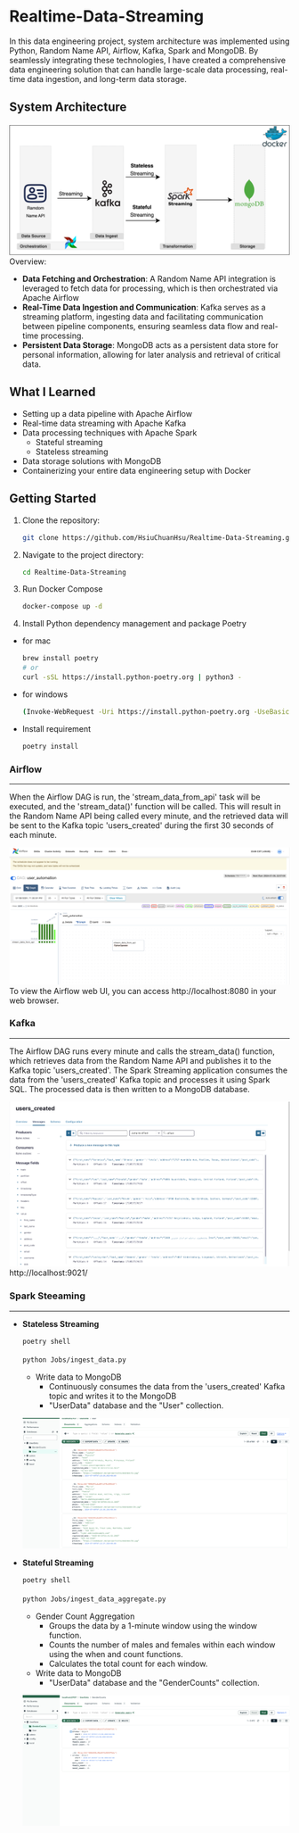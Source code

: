 # Realtime-Data-Streaming
In this data engineering project, system architecture was implemented using Python, Random Name API, Airflow, Kafka, Spark and MongoDB. By seamlessly integrating these technologies, I have created a comprehensive data engineering solution that can handle large-scale data processing, real-time data ingestion, and long-term data storage.

## System Architecture
![](./images/Realtime-Data-Streaming.png)
Overview:
- **Data Fetching and Orchestration**: 
    A Random Name API integration is leveraged to fetch data for processing, which is then orchestrated via Apache Airflow
- **Real-Time Data Ingestion and Communication**: 
    Kafka serves as a streaming platform, ingesting data and facilitating communication between pipeline components, ensuring seamless data flow and real-time processing.
- **Persistent Data Storage**: 
    MongoDB acts as a persistent data store for personal information, allowing for later analysis and retrieval of critical data.

## What I Learned
- Setting up a data pipeline with Apache Airflow
- Real-time data streaming with Apache Kafka
- Data processing techniques with Apache Spark
    - Stateful streaming
    - Stateless streaming
- Data storage solutions with MongoDB
- Containerizing your entire data engineering setup with Docker

## Getting Started
1. Clone the repository:
    ```bash
    git clone https://github.com/HsiuChuanHsu/Realtime-Data-Streaming.git
    ```
2. Navigate to the project directory:
    ```bash
    cd Realtime-Data-Streaming
    ```
3. Run Docker Compose
    ```bash
    docker-compose up -d
    ```
4. Install Python dependency management and package Poetry
- for mac
    ```bash
    brew install poetry
    # or 
    curl -sSL https://install.python-poetry.org | python3 -
    ```

- for windows
    ```bash
    (Invoke-WebRequest -Uri https://install.python-poetry.org -UseBasicParsing).Content | py -
    ```

- Install requirement
    ```bash
    poetry install
    ```

### Airflow
---
When the Airflow DAG is run, the 'stream_data_from_api' task will be executed, and the 'stream_data()' function will be called. This will result in the Random Name API being called every minute, and the retrieved data will be sent to the Kafka topic 'users_created' during the first 30 seconds of each minute.

![](./images/API_Airflow.png)
To view the Airflow web UI, you can access http://localhost:8080 in your web browser.

### Kafka
---
The Airflow DAG runs every minute and calls the stream_data() function, which retrieves data from the Random Name API and publishes it to the Kafka topic 'users_created'.
The Spark Streaming application consumes the data from the 'users_created' Kafka topic and processes it using Spark SQL. The processed data is then written to a MongoDB database.

![](./images/API_Kafka_Data.png)
http://localhost:9021/


### Spark Steeaming
---
- **Stateless Streaming**
    ```bash
    poetry shell

    python Jobs/ingest_data.py
    ```
    - Write data to MongoDB
        - Continuously consumes the data from the 'users_created' Kafka topic and writes it to the MongoDB 
        - "UserData" database and the "User" collection.

    ![](./images/API_Stateless_MDB.png)

- **Stateful Streaming**
    ```bash
    poetry shell

    python Jobs/ingest_data_aggregate.py
    ```
    - Gender Count Aggregation
        - Groups the data by a 1-minute window using the window function.
        - Counts the number of males and females within each window using the when and count functions.
        - Calculates the total count for each window.
    - Write data to MongoDB
        - "UserData" database and the "GenderCounts" collection.

    ![](./images/API_Statefull_MDB.png)

